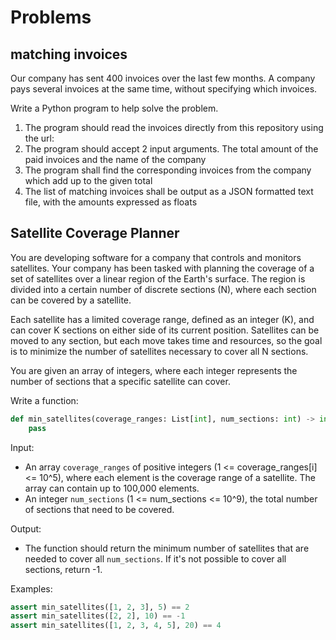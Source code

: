 # Problems

## matching invoices

Our company has sent 400 invoices over the last few months. A company pays several invoices at the same time, without specifying which invoices.

Write a Python program to help solve the problem. 
1. The program should read the invoices directly from this repository using the url:
2. The program should accept 2 input arguments. The total amount of the paid invoices and the name of the company
3. The program shall find the corresponding invoices from the company which add up to the given total
4. The list of matching invoices shall be output as a JSON formatted text file, with the amounts expressed as floats



## Satellite Coverage Planner

You are developing software for a company that controls and monitors satellites. Your company has been tasked with planning the coverage of a set of satellites over a linear region of the Earth's surface. The region is divided into a certain number of discrete sections (N), where each section can be covered by a satellite.

Each satellite has a limited coverage range, defined as an integer (K), and can cover K sections on either side of its current position. Satellites can be moved to any section, but each move takes time and resources, so the goal is to minimize the number of satellites necessary to cover all N sections.

You are given an array of integers, where each integer represents the number of sections that a specific satellite can cover.

Write a function:
```python
def min_satellites(coverage_ranges: List[int], num_sections: int) -> int:
    pass
```

Input:
* An array `coverage_ranges` of positive integers (1 <= coverage_ranges[i] <= 10^5), where each element is the coverage range of a satellite. The array can contain up to 100,000 elements.
* An integer `num_sections` (1 <= num_sections <= 10^9), the total number of sections that need to be covered.

Output:
* The function should return the minimum number of satellites that are needed to cover all `num_sections`. If it's not possible to cover all sections, return -1.

 Examples:
```python
assert min_satellites([1, 2, 3], 5) == 2
assert min_satellites([2, 2], 10) == -1
assert min_satellites([1, 2, 3, 4, 5], 20) == 4
```

 

